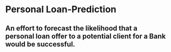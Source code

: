 # Personal Loan-Prediction
## An effort to forecast the likelihood that a personal loan offer to a potential client for a Bank would be successful.
